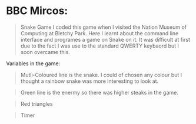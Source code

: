 # BBC Mircos:
>Snake Game
> I coded this game when I visited the Nation Museum of Computing at Bletchy Park.
> Here I learnt about the command line interface and programes a game on Snake on it.
> It was difficult at first due to the fact I was use to the standard QWERTY keybaord but I soon overcame this.

Variables in the game:
>Mutli-Coloured line is the snake. I could of chosen any colour but I thought a rainbow snake was more interesting to look at.

>Green line is the enermy so there was higher steaks in the game. 

>Red triangles

>Timer
